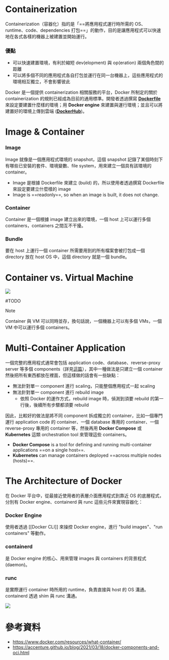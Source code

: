 # Containerization

Containerization（容器化）指的是「==將應用程式運行時所需的 OS、runtime、code、dependencies 打包==」的動作，目的是讓應用程式可以快速地在各式各樣的機器上被建置並開始運行。

### 優點

- 可以快速建置環境，有利於縮短 dev(elopment) 與 op(eration) 兩個角色間的距離
- 可以將多個不同的應用程式各自打包並運行在同一台機器上，這些應用程式的環境相互獨立，不會影響彼此

Docker 是一個提供 containerization 相關服務的平台，Docker 所制定的關於 containerization 的規則已經成為目前的通用標準。開發者透過撰寫 **[Dockerfile](</Tools/Docker/2 - How to Write a Dockerfile?.md>)** 來設定要建置什麼樣的環境；用 **Docker engine** 來建置與運行環境；並且可以將建置好的環境上傳到雲端 (**[DockerHub](</Tools/Docker/4 - DockerHub.md>)**)。

# Image & Container

### Image

Image 就像是一個應用程式環境的 snapshot，這個 snapshot 記錄了某個時刻下有哪些已安裝的套件、環境變數、file system，用來建立一個具有該環境的 container。

- Image 是根據 Dockerfile 來建立 (build) 的，所以使用者透過撰寫 Dockerfile 來設定要建立什麼樣的 image
- Image is ==readonly==, so when an image is built, it does not change.

### Container

Container 是一個根據 image 建立出來的環境，一個 host 上可以運行多個 containers，containers 之間互不干擾。

### Bundle

要在 host 上運行一個 container 所需要用到的所有檔案會被打包成一個 directory 放在 host OS 中，這個 directory 就是一個 bundle。

# Container vs. Virtual Machine

![](<https://raw.githubusercontent.com/Jamison-Chen/KM-software/master/img/container-vs-virtual-machine.png>)

#TODO 

>[!Note]
>Container 與 VM 可以同時並存，換句話說，一個機器上可以有多個 VMs，一個 VM 中可以運行多個 containers。

# Multi-Container Application

一個完整的應用程式通常會包括 application code、database、reverse-proxy server 等多個 components（詳見[這篇](</System Design/Backend Web Architecture.md>)），其中一種做法是只建立一個 container 然後把所有東西都放在裡面，但這樣做的話會有一些缺點：

- 無法針對單一 component 進行 scaling，只能整個應用程式一起 scaling
- 無法針對單一 component 進行 rebuild image
    - 依照 Docker 的運作方式，rebuild image 時，偵測到須要 rebuild 的第一行後，後續所有步驟都須要 rebuild

因此，比較好的做法是將不同 component 拆成獨立的 container，比如一個專門運行 application code 的 container、一個 database 專用的 container、一個 reverse-proxy 專用的 container 等，然後再用 **Docker Compose** 或 **Kubernetes** 這類 orchestration tool 來管理這些 containers。

- **Docker Compose** is a tool for defining and running multi-container applications ==on a single host==.
- **Kubernetes** can manage containers deployed ==across multiple nodes (hosts)==.

# The Architecture of Docker

在 Docker 平台中，從最接近使用者的表層介面應用程式到靠近 OS 的底層程式，分別有 Docker engine、containerd 與 runc 這些元件來實現容器化：

### Docker Engine

使用者透過 [[Docker CLI]] 來操控 Docker engine，進行 "build images"、"run containers" 等動作。

### containerd

是 Docker engine 的核心、用來管理 images 與 containers 的背景程式 (daemon)。

### runc

是實際運行 container 時所用的 runtime，負責直接與 host 的 OS 溝通。containerd 透過 shim 與 runc 溝通。

![](<https://raw.githubusercontent.com/Jamison-Chen/KM-software/master/img/docker-architecture.png>)

# 參考資料

- <https://www.docker.com/resources/what-container/>
- <https://accenture.github.io/blog/2021/03/18/docker-components-and-oci.html>
